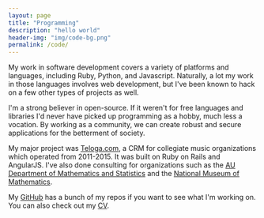 ```yaml
---
layout: page
title: "Programming"
description: "hello world"
header-img: "img/code-bg.png"
permalink: /code/
---
```


My work in software development covers a variety of platforms and
languages, including Ruby, Python, and Javascript.
Naturally, a lot my work in those languages involves web development,
but I've been known to hack on a few other types of projects
as well.

I'm a strong believer in open-source. If it weren't for free languages and
libraries I'd never have picked up programming as a hobby, much less a
vocation. By working as a community, we can create robust and secure
applications for the betterment of society.

My major project was [Teloga.com](http://teloga.com), a CRM for
collegiate music organizations which operated from 2011-2015. It
was built on Ruby on Rails and AngularJS. I've also done consulting
for organizations such as the
[AU Department of Mathematics and Statistics](http://auburn.edu/math/)
and the [National Museum of Mathematics](http://momath.org).

My [GitHub](http://github.com/StevenClontz) has a bunch of my repos if
you want to see what I'm working on. You can also check out
my [CV](http://github.com/StevenClontz/cv).